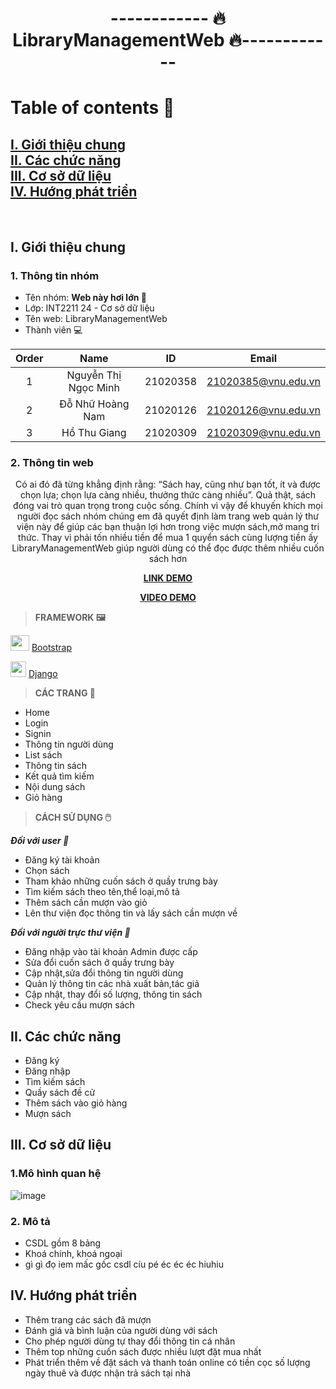 <h1 align="center">------------ 🔥 LibraryManagementWeb 🔥------------</h1>

<h1>Table of contents 📖</h1>

<h2>
  <a href="#introduction">I. Giới thiệu chung</a>
  <br />
  <a href="#func">II. Các chức năng</a>
  <br />
  <a href="#dtb">III. Cơ sở dữ liệu</a>
  <br />
  <a href="#develop">IV. Hướng phát triển</a>
  <br />
</h2>
<br />

## I. Giới thiệu chung <a name="introduction"></a>
### 1. Thông tin nhóm
- Tên nhóm: **Web này hơi lớn 👀**
- Lớp: INT2211 24 - Cơ sở dữ liệu
- Tên web: LibraryManagementWeb
- Thành viên 💻

| Order |          Name          |     ID     |          Email          |
| :---: |:----------------------:|:----------:|:-----------------------:|
|   1   |  Nguyễn Thị Ngọc Minh  |  21020358  |   21020385@vnu.edu.vn   |
|   2   |    Đỗ Nhữ Hoàng Nam    |  21020126  |   21020126@vnu.edu.vn   |
|   3   |      Hồ Thu Giang      |  21020309  |   21020309@vnu.edu.vn   |

### 2. Thông tin web

<p align="center"> Có ai đó đã từng khẳng định rằng: “Sách hay, cũng như bạn tốt, ít và được chọn lựa; chọn lựa càng nhiều, thưởng thức càng nhiều”. Quả thật, sách đóng vai trò quan trọng trong cuộc sống. Chính vì vậy để khuyến khích mọi người đọc sách nhóm chúng em đã quyết định làm trang web quản lý thư viện này để giúp các bạn thuận lợi hơn trong việc mượn sách,mở mang tri thức. Thay vì phải tốn nhiều tiền để mua 1 quyển sách cùng lượng tiền ấy LibraryManagementWeb giúp người dùng có thể đọc được thêm nhiều cuốn sách hơn
</p>

<p align="center">
  <a href = "https://hnpyne.pythonanywhere.com/"> <b>LINK DEMO</b> </a>
</p>

<p align="center">
  <a href = ""> <b>VIDEO DEMO</b> </a>
</p>

>**FRAMEWORK 🖼️** 
>
<img src="https://user-images.githubusercontent.com/100185884/207886555-533dc8f7-b3fc-4b66-8ab4-e29b4747e7b8.png" width="30" height="25">  [Bootstrap](https://getbootstrap.com/)


<img src="https://user-images.githubusercontent.com/100185884/207887804-fcb47903-a37c-4bd7-855e-4116a3a5a3b8.png" width="25" height="25">  [Django](https://www.djangoproject.com/)


>**CÁC TRANG 📄** 
> 

- Home
- Login
- Signin
- Thông tin người dùng
- List sách
- Thông tin sách
- Kết quả tìm kiếm
- Nội dung sách
- Giỏ hàng

>**CÁCH SỬ DỤNG 🖱️** 
>

***Đối với user 👨***
- Đăng ký tài khoản
- Chọn sách
- Tham khảo những cuốn sách ở quầy trưng bày
- Tìm kiếm sách theo tên,thể loại,mô tả
- Thêm sách cần mượn vào giỏ
- Lên thư viện đọc thông tin và lấy sách cần mượn về

***Đối với người trực thư viện 📖***
- Đăng nhập vào tài khoản Admin được cấp
- Sửa đổi cuốn sách ở quầy trưng bày
- Cập nhật,sửa đổi thông tin người dùng
- Quản lý thông tin các nhà xuất bản,tác giả
- Cập nhật, thay đổi số lượng, thông tin sách
- Check yêu cầu mượn sách

## II. Các chức năng <a name="func"></a>
- Đăng ký
- Đăng nhập
- Tìm kiếm sách
- Quầy sách đề cử
- Thêm sách vào giỏ hàng
- Mượn sách

## III. Cơ sở dữ liệu <a name="dtb"></a>
### 1.Mô hình quan hệ
![image](https://user-images.githubusercontent.com/100185884/207890468-e697b780-9797-438e-bcf9-351e0434913e.png)


### 2. Mô tả
- CSDL gồm 8 bảng
- Khoá chính, khoá ngoại
- gì gì đọ iem mấc gốc csdl cíu pé éc éc éc hiuhiu

## IV. Hướng phát triển <a name="develop"></a>
- Thêm trang các sách đã mượn
- Đánh giá và bình luận của người dùng với sách
- Cho phép người dùng tự thay đổi thông tin cá nhân
- Thêm top những cuốn sách được nhiều lượt đặt mua nhất
- Phát triển thêm về đặt sách và thanh toán online có tiền cọc số lượng ngày thuê và được nhận trả sách tại nhà
